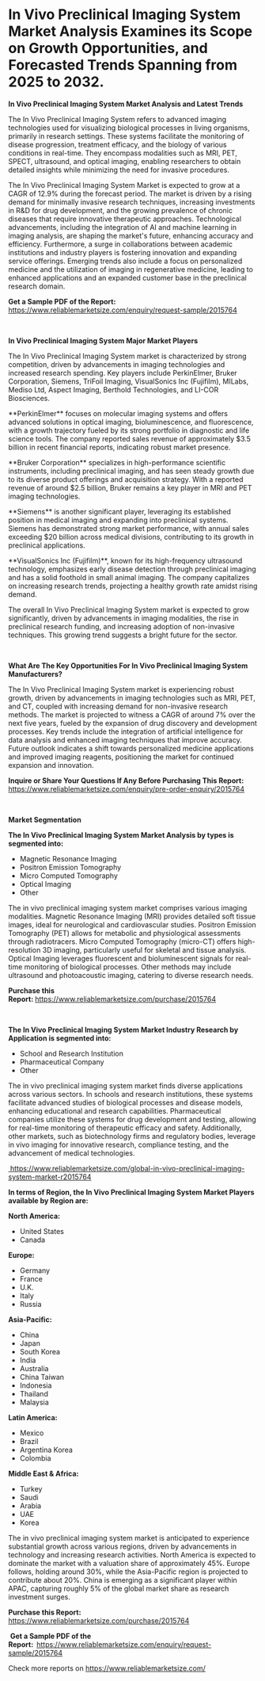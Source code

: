 <p><h1>In Vivo Preclinical Imaging System Market Analysis Examines its Scope on Growth Opportunities, and Forecasted Trends Spanning from 2025 to 2032.</h1></p><p><strong>In Vivo Preclinical Imaging System Market Analysis and Latest Trends</strong></p>
<p><p>The In Vivo Preclinical Imaging System refers to advanced imaging technologies used for visualizing biological processes in living organisms, primarily in research settings. These systems facilitate the monitoring of disease progression, treatment efficacy, and the biology of various conditions in real-time. They encompass modalities such as MRI, PET, SPECT, ultrasound, and optical imaging, enabling researchers to obtain detailed insights while minimizing the need for invasive procedures.</p><p>The In Vivo Preclinical Imaging System Market is expected to grow at a CAGR of 12.9% during the forecast period. The market is driven by a rising demand for minimally invasive research techniques, increasing investments in R&D for drug development, and the growing prevalence of chronic diseases that require innovative therapeutic approaches. Technological advancements, including the integration of AI and machine learning in imaging analysis, are shaping the market's future, enhancing accuracy and efficiency. Furthermore, a surge in collaborations between academic institutions and industry players is fostering innovation and expanding service offerings. Emerging trends also include a focus on personalized medicine and the utilization of imaging in regenerative medicine, leading to enhanced applications and an expanded customer base in the preclinical research domain.</p></p>
<p><strong>Get a Sample PDF of the Report:&nbsp;</strong> <a href="https://www.reliablemarketsize.com/enquiry/request-sample/2015764?utm_campaign=1167&utm_medium=2&utm_source=Github&utm_content=ia&utm_term=17012025&utm_id=in-vivo-preclinical-imaging-system">https://www.reliablemarketsize.com/enquiry/request-sample/2015764</a></p>
<p>&nbsp;</p>
<p><strong>In Vivo Preclinical Imaging System Major Market Players</strong></p>
<p><p>The In Vivo Preclinical Imaging System market is characterized by strong competition, driven by advancements in imaging technologies and increased research spending. Key players include PerkinElmer, Bruker Corporation, Siemens, TriFoil Imaging, VisualSonics Inc (Fujifilm), MILabs, Mediso Ltd, Aspect Imaging, Berthold Technologies, and LI-COR Biosciences.</p><p>**PerkinElmer** focuses on molecular imaging systems and offers advanced solutions in optical imaging, bioluminescence, and fluorescence, with a growth trajectory fueled by its strong portfolio in diagnostic and life science tools. The company reported sales revenue of approximately $3.5 billion in recent financial reports, indicating robust market presence.</p><p>**Bruker Corporation** specializes in high-performance scientific instruments, including preclinical imaging, and has seen steady growth due to its diverse product offerings and acquisition strategy. With a reported revenue of around $2.5 billion, Bruker remains a key player in MRI and PET imaging technologies.</p><p>**Siemens** is another significant player, leveraging its established position in medical imaging and expanding into preclinical systems. Siemens has demonstrated strong market performance, with annual sales exceeding $20 billion across medical divisions, contributing to its growth in preclinical applications.</p><p>**VisualSonics Inc (Fujifilm)**, known for its high-frequency ultrasound technology, emphasizes early disease detection through preclinical imaging and has a solid foothold in small animal imaging. The company capitalizes on increasing research trends, projecting a healthy growth rate amidst rising demand.</p><p>The overall In Vivo Preclinical Imaging System market is expected to grow significantly, driven by advancements in imaging modalities, the rise in preclinical research funding, and increasing adoption of non-invasive techniques. This growing trend suggests a bright future for the sector.</p></p>
<p>&nbsp;</p>
<p><strong>What Are The Key Opportunities For In Vivo Preclinical Imaging System Manufacturers?</strong></p>
<p><p>The In Vivo Preclinical Imaging System market is experiencing robust growth, driven by advancements in imaging technologies such as MRI, PET, and CT, coupled with increasing demand for non-invasive research methods. The market is projected to witness a CAGR of around 7% over the next five years, fueled by the expansion of drug discovery and development processes. Key trends include the integration of artificial intelligence for data analysis and enhanced imaging techniques that improve accuracy. Future outlook indicates a shift towards personalized medicine applications and improved imaging reagents, positioning the market for continued expansion and innovation.</p></p>
<p><strong>Inquire or Share Your Questions If Any Before Purchasing This Report:</strong> <a href="https://www.reliablemarketsize.com/enquiry/pre-order-enquiry/2015764?utm_campaign=1167&utm_medium=2&utm_source=Github&utm_content=ia&utm_term=17012025&utm_id=in-vivo-preclinical-imaging-system">https://www.reliablemarketsize.com/enquiry/pre-order-enquiry/2015764</a></p>
<p>&nbsp;</p>
<p><strong>Market Segmentation</strong></p>
<p><strong>The In Vivo Preclinical Imaging System Market Analysis by types is segmented into:</strong></p>
<p><ul><li>Magnetic Resonance Imaging</li><li>Positron Emission Tomography</li><li>Micro Computed Tomography</li><li>Optical Imaging</li><li>Other</li></ul></p>
<p><p>The in vivo preclinical imaging system market comprises various imaging modalities. Magnetic Resonance Imaging (MRI) provides detailed soft tissue images, ideal for neurological and cardiovascular studies. Positron Emission Tomography (PET) allows for metabolic and physiological assessments through radiotracers. Micro Computed Tomography (micro-CT) offers high-resolution 3D imaging, particularly useful for skeletal and tissue analysis. Optical Imaging leverages fluorescent and bioluminescent signals for real-time monitoring of biological processes. Other methods may include ultrasound and photoacoustic imaging, catering to diverse research needs.</p></p>
<p><strong>Purchase this Report:&nbsp;</strong><a href="https://www.reliablemarketsize.com/purchase/2015764?utm_campaign=1167&utm_medium=2&utm_source=Github&utm_content=ia&utm_term=17012025&utm_id=in-vivo-preclinical-imaging-system">https://www.reliablemarketsize.com/purchase/2015764</a></p>
<p>&nbsp;</p>
<p><strong>The In Vivo Preclinical Imaging System Market Industry Research by Application is segmented into:</strong></p>
<p><ul><li>School and Research Institution</li><li>Pharmaceutical Company</li><li>Other</li></ul></p>
<p><p>The in vivo preclinical imaging system market finds diverse applications across various sectors. In schools and research institutions, these systems facilitate advanced studies of biological processes and disease models, enhancing educational and research capabilities. Pharmaceutical companies utilize these systems for drug development and testing, allowing for real-time monitoring of therapeutic efficacy and safety. Additionally, other markets, such as biotechnology firms and regulatory bodies, leverage in vivo imaging for innovative research, compliance testing, and the advancement of medical technologies.</p></p>
<p><a href="https://www.reliablemarketsize.com/global-in-vivo-preclinical-imaging-system-market-r2015764?utm_campaign=1167&utm_medium=2&utm_source=Github&utm_content=ia&utm_term=17012025&utm_id=in-vivo-preclinical-imaging-system">&nbsp;https://www.reliablemarketsize.com/global-in-vivo-preclinical-imaging-system-market-r2015764</a></p>
<p><strong>In terms of Region, the In Vivo Preclinical Imaging System Market Players available by Region are:</strong></p>
<p>
    <p> <strong> North America: </strong>
        <ul>
            <li>United States</li>
            <li>Canada</li>
        </ul>
        </p> 
    <p> <strong> Europe: </strong>
        <ul>
            <li>Germany</li>
            <li>France</li>
            <li>U.K.</li>
            <li>Italy</li>
            <li>Russia</li>
        </ul>
        </p> 
    <p> <strong> Asia-Pacific: </strong>
        <ul>
            <li>China</li>
            <li>Japan</li>
            <li>South Korea</li>
            <li>India</li>
            <li>Australia</li>
            <li>China Taiwan</li>
            <li>Indonesia</li>
            <li>Thailand</li>
            <li>Malaysia</li>
        </ul>
        </p> 
    <p> <strong> Latin America: </strong>
        <ul>
            <li>Mexico</li>
            <li>Brazil</li>
            <li>Argentina Korea</li>
            <li>Colombia</li>
        </ul>
        </p> 
    <p> <strong> Middle East & Africa: </strong>
        <ul>
            <li>Turkey</li>
            <li>Saudi</li>
            <li>Arabia</li>
            <li>UAE</li>
            <li>Korea</li>
        </ul>
    </p>
    </p>
<p><p>The in vivo preclinical imaging system market is anticipated to experience substantial growth across various regions, driven by advancements in technology and increasing research activities. North America is expected to dominate the market with a valuation share of approximately 45%. Europe follows, holding around 30%, while the Asia-Pacific region is projected to contribute about 20%. China is emerging as a significant player within APAC, capturing roughly 5% of the global market share as research investment surges.</p></p>
<p><strong>Purchase this Report: </strong><a href="https://www.reliablemarketsize.com/purchase/2015764?utm_campaign=1167&utm_medium=2&utm_source=Github&utm_content=ia&utm_term=17012025&utm_id=in-vivo-preclinical-imaging-system">https://www.reliablemarketsize.com/purchase/2015764</a></p>
<p>&nbsp;<strong>Get a Sample PDF of the Report:&nbsp;&nbsp;</strong><a href="https://www.reliablemarketsize.com/enquiry/request-sample/2015764?utm_campaign=1167&utm_medium=2&utm_source=Github&utm_content=ia&utm_term=17012025&utm_id=in-vivo-preclinical-imaging-system">https://www.reliablemarketsize.com/enquiry/request-sample/2015764</a></p>
<p><strong></strong></p>
<p>Check more reports on <a href="https://www.reliablemarketsize.com/?utm_campaign=1167&utm_medium=2&utm_source=Github&utm_content=ia&utm_term=17012025&utm_id=in-vivo-preclinical-imaging-system">https://www.reliablemarketsize.com/</a></p>